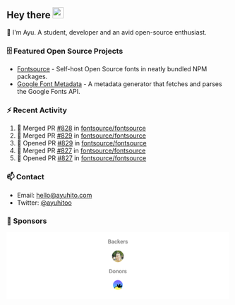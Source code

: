 ## Hey there <img src="https://media.giphy.com/media/hvRJCLFzcasrR4ia7z/giphy.gif" width="25" height="25">

📝 I'm Ayu. A student, developer and an avid open-source enthusiast.

### 🗄 Featured Open Source Projects

- [Fontsource](https://github.com/fontsource/fontsource) - Self-host Open Source fonts in neatly bundled NPM packages.
- [Google Font Metadata](https://github.com/fontsource/google-font-metadata) - A metadata generator that fetches and parses the Google Fonts API.

### ⚡ Recent Activity

<!--START_SECTION:activity-->

1. 🎉 Merged PR [#828](https://github.com/fontsource/fontsource/pull/828) in [fontsource/fontsource](https://github.com/fontsource/fontsource)
2. 🎉 Merged PR [#829](https://github.com/fontsource/fontsource/pull/829) in [fontsource/fontsource](https://github.com/fontsource/fontsource)
3. 💪 Opened PR [#829](https://github.com/fontsource/fontsource/pull/829) in [fontsource/fontsource](https://github.com/fontsource/fontsource)
4. 🎉 Merged PR [#827](https://github.com/fontsource/fontsource/pull/827) in [fontsource/fontsource](https://github.com/fontsource/fontsource)
5. 💪 Opened PR [#827](https://github.com/fontsource/fontsource/pull/827) in [fontsource/fontsource](https://github.com/fontsource/fontsource)
<!--END_SECTION:activity-->

### 📫 Contact

- Email: hello@ayuhito.com
- Twitter: [@ayuhitoo](https://twitter.com/ayuhitoo)

### :sparkling_heart: Sponsors

<p align="center">
  <a href="https://cdn.jsdelivr.net/gh/ayuhito/ayuhito/sponsors.svg">
    <img src='https://raw.githubusercontent.com/ayuhito/ayuhito/master/sponsors.svg'/>
  </a>
</p>
